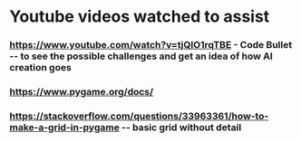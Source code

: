 # Youtube videos watched to assist
### https://www.youtube.com/watch?v=tjQIO1rqTBE - Code Bullet -- to see the possible challenges and get an idea of how AI creation goes
### https://www.pygame.org/docs/
### https://stackoverflow.com/questions/33963361/how-to-make-a-grid-in-pygame -- basic grid without detail
